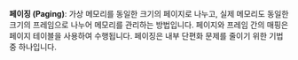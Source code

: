 **페이징 (Paging)**: 가상 메모리를 동일한 크기의 페이지로 나누고, 실제 메모리도 동일한 크기의 프레임으로 나누어 메모리를 관리하는 방법입니다. 페이지와 프레임 간의 매핑은 페이지 테이블을 사용하여 수행됩니다. 페이징은 내부 단편화 문제를 줄이기 위한 기법 중 하나입니다.